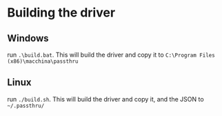 # Building the driver

## Windows
run `.\build.bat`. This will build the driver and copy it to `C:\Program Files (x86)\macchina\passthru`

## Linux
run `./build.sh`. This will build the driver and copy it, and the JSON to `~/.passthru/`